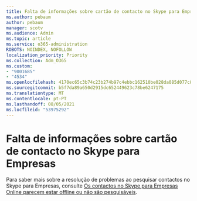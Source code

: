 ```yaml
---
title: Falta de informações sobre cartão de contacto no Skype para Empresas
ms.author: pebaum
author: pebaum
manager: scotv
ms.audience: Admin
ms.topic: article
ms.service: o365-administration
ROBOTS: NOINDEX, NOFOLLOW
localization_priority: Priority
ms.collection: Adm_O365
ms.custom:
- "9001685"
- "4534"
ms.openlocfilehash: 4170ec65c3b74c23b274b97c4ebbc162510be028da085d077c8bc69d5c6ba227
ms.sourcegitcommit: b5f7da89a650d2915dc652449623c78be6247175
ms.translationtype: MT
ms.contentlocale: pt-PT
ms.lasthandoff: 08/05/2021
ms.locfileid: "53975292"
---
```

# <a name="missing-contact-card-information-in-skype-for-business"></a>Falta de informações sobre cartão de contacto no Skype para Empresas

Para saber mais sobre a resolução de problemas ao pesquisar contactos no Skype para Empresas, consulte [Os contactos no Skype para Empresas Online parecem estar offline ou não são pesquisáveis](https://docs.microsoft.com/skypeforbusiness/troubleshoot/online-contacts/contacts-offline-not-searchable).
